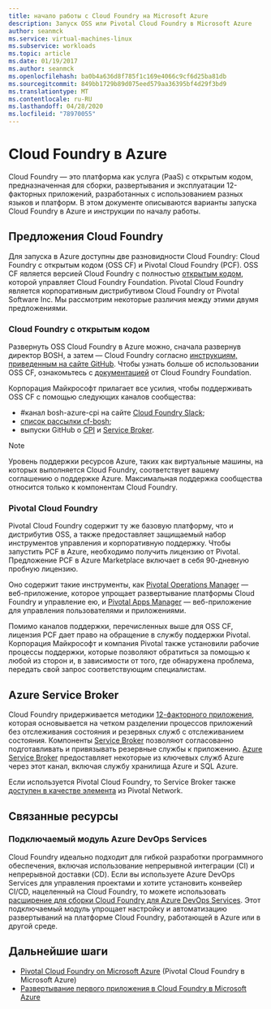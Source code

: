 ```yaml
---
title: начало работы с Cloud Foundry на Microsoft Azure
description: Запуск OSS или Pivotal Cloud Foundry в Microsoft Azure
author: seanmck
ms.service: virtual-machines-linux
ms.subservice: workloads
ms.topic: article
ms.date: 01/19/2017
ms.author: seanmck
ms.openlocfilehash: ba0b4a636d8f785f1c169e4066c9cf6d25ba81db
ms.sourcegitcommit: 849bb1729b89d075eed579aa36395bf4d29f3bd9
ms.translationtype: MT
ms.contentlocale: ru-RU
ms.lasthandoff: 04/28/2020
ms.locfileid: "78970055"
---
```

# <a name="cloud-foundry-on-azure"></a>Cloud Foundry в Azure

Cloud Foundry — это платформа как услуга (PaaS) с открытым кодом, предназначенная для сборки, развертывания и эксплуатации 12-факторных приложений, разработанных с использованием разных языков и платформ. В этом документе описываются варианты запуска Cloud Foundry в Azure и инструкции по началу работы.

## <a name="cloud-foundry-offerings"></a>Предложения Cloud Foundry

Для запуска в Azure доступны две разновидности Cloud Foundry: Cloud Foundry с открытым кодом (OSS CF) и Pivotal Cloud Foundry (PCF). OSS CF является версией Cloud Foundry с полностью [открытым кодом](https://github.com/cloudfoundry), которой управляет Cloud Foundry Foundation. Pivotal Cloud Foundry является корпоративным дистрибутивом Cloud Foundry от Pivotal Software Inc. Мы рассмотрим некоторые различия между этими двумя предложениями.

### <a name="open-source-cloud-foundry"></a>Cloud Foundry с открытым кодом

Развернуть OSS Cloud Foundry в Azure можно, сначала развернув директор BOSH, а затем — Cloud Foundry согласно [инструкциям, приведенным на сайте GitHub](https://github.com/cloudfoundry-incubator/bosh-azure-cpi-release/blob/master/docs/guidance.md). Чтобы узнать больше об использовании OSS CF, ознакомьтесь с [документацией](https://docs.cloudfoundry.org/) от Cloud Foundry Foundation.

Корпорация Майкрософт прилагает все усилия, чтобы поддерживать OSS CF с помощью следующих каналов сообщества:

- #<a name="bosh-azure-cpi-channel-on-cloud-foundry-slack"></a>канал bosh-azure-cpi на сайте [Cloud Foundry Slack](https://slack.cloudfoundry.org/);
- [список рассылки cf-bosh](https://lists.cloudfoundry.org/pipermail/cf-bosh);
- выпуски GitHub о [CPI](https://github.com/cloudfoundry-incubator/bosh-azure-cpi-release/issues) и [Service Broker](https://github.com/Azure/meta-azure-service-broker/issues).

>[!NOTE]
> Уровень поддержки ресурсов Azure, таких как виртуальные машины, на которых выполняется Cloud Foundry, соответствует вашему соглашению о поддержке Azure. Максимальная поддержка сообщества относится только к компонентам Cloud Foundry.

### <a name="pivotal-cloud-foundry"></a>Pivotal Cloud Foundry

Pivotal Cloud Foundry содержит ту же базовую платформу, что и дистрибутив OSS, а также предоставляет защищаемый набор инструментов управления и корпоративную поддержку. Чтобы запустить PCF в Azure, необходимо получить лицензию от Pivotal. Предложение PCF в Azure Marketplace включает в себя 90-дневную пробную лицензию.

Оно содержит такие инструменты, как [Pivotal Operations Manager](https://docs.pivotal.io/pivotalcf/customizing/) — веб-приложение, которое упрощает развертывание платформы Cloud Foundry и управление ею, и [Pivotal Apps Manager](https://docs.pivotal.io/pivotalcf/console/) — веб-приложение для управления пользователями и приложениями.

Помимо каналов поддержки, перечисленных выше для OSS CF, лицензия PCF дает право на обращение в службу поддержки Pivotal. Корпорация Майкрософт и компания Pivotal также установили рабочие процессы поддержки, которые позволяют обратиться за помощью к любой из сторон и, в зависимости от того, где обнаружена проблема, передать свой запрос соответствующим специалистам.

## <a name="azure-service-broker"></a>Azure Service Broker

Cloud Foundry придерживается методики [12-факторного приложения](https://12factor.net/), которая основывается на четком разделении процессов приложений без отслеживания состояния и резервных служб с отслеживанием состояния. Компоненты [Service Broker](https://docs.cloudfoundry.org/services/api.html) позволяют согласованно подготавливать и привязывать резервные службы к приложению. [Azure Service Broker](https://github.com/Azure/meta-azure-service-broker) предоставляет некоторые из ключевых служб Azure через этот канал, включая службу хранилища Azure и SQL Azure.

Если используется Pivotal Cloud Foundry, то Service Broker также [доступен в качестве элемента](https://docs.pivotal.io/azure-sb/installing.html) из Pivotal Network.

## <a name="related-resources"></a>Связанные ресурсы

### <a name="azure-devops-services-plugin"></a>Подключаемый модуль Azure DevOps Services

Cloud Foundry идеально подходит для гибкой разработки программного обеспечения, включая использование непрерывной интеграции (CI) и непрерывной доставки (CD). Если вы используете Azure DevOps Services для управления проектами и хотите установить конвейер CI/CD, нацеленный на Cloud Foundry, то можете использовать [расширение для сборки Cloud Foundry для Azure DevOps Services](https://marketplace.visualstudio.com/items?itemName=ms-vsts.cloud-foundry-build-extension). Этот подключаемый модуль упрощает настройку и автоматизацию развертываний на платформе Cloud Foundry, работающей в Azure или в другой среде.

## <a name="next-steps"></a>Дальнейшие шаги

- [Pivotal Cloud Foundry on Microsoft Azure](https://azure.microsoft.com/marketplace/partners/pivotal/pivotal-cloud-foundryazure-pcf/) (Pivotal Cloud Foundry в Microsoft Azure)
- [Развертывание первого приложения в Cloud Foundry в Microsoft Azure](./cloudfoundry-deploy-your-first-app.md)
